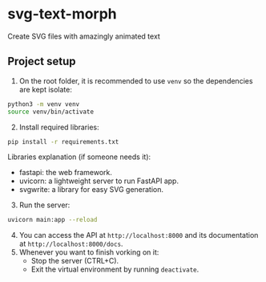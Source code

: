 # svg-text-morph
Create SVG files with amazingly animated text



## Project setup
1. On the root folder, it is recommended to use `venv` so the dependencies are kept isolate:
```bash
python3 -m venv venv
source venv/bin/activate
```
2. Install required libraries:
```bash
pip install -r requirements.txt
```
Libraries explanation (if someone needs it):
  - fastapi: the web framework.
  - uvicorn: a lightweight server to run FastAPI app.
  - svgwrite: a library for easy SVG generation.
3. Run the server:
```bash
uvicorn main:app --reload
```
4. You can access the API at `http://localhost:8000` and its documentation at `http://localhost:8000/docs`.
5. Whenever you want to finish vorking on it:
   - Stop the server (CTRL+C).
   - Exit the virtual environment by running `deactivate`.
